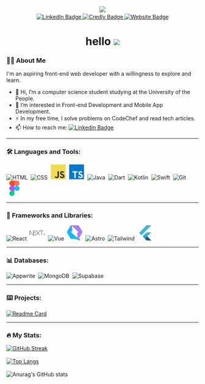 <div id="header" align="center">
  <img src="https://media.giphy.com/media/2IudUHdI075HL02Pkk/giphy.gif">
  <div id="badges">
    <a href="https://www.linkedin.com/in/kyaw-thu-0b3956212/">
      <img src="https://img.shields.io/badge/LinkedIn-blue?logo=linkedin&logoColor=white&style=for-the-badge" alt="LinkedIn Badge">
    </a>
    <a href="https://www.credly.com/users/kyaw-thu/badges">
      <img src="https://img.shields.io/badge/Credly-red?logo=credly&logoColor=white&style=for-the-badge" alt="Credly Badge">
    </a>
    <a href="https://portfolio-nextjs-self-ten.vercel.app/">
      <img src="https://img.shields.io/badge/website-white?logo=vercel&logoColor=black&style=for-the-badge" alt="Website Badge">
    </a>
  </div>
  <h1>
    hello
    <img src="https://media.giphy.com/media/hvRJCLFzcasrR4ia7z/giphy.gif" width="30px"/>
  </h1>
</div>

### 👨‍💻 About Me
I'm an aspiring front-end web developer with a willingness to explore and learn.
- 👋 Hi, I’m a computer science student studying at the University of the People.
- 👀 I’m interested in Front-end Development and Mobile App Development.
- :zap: In my free time, I solve problems on CodeChef and read tech articles.
- 📫 How to reach me: [![Linkedin Badge](https://img.shields.io/badge/-kyawthu-blue?style=flat&logo=Linkedin&logoColor=white)](https://www.linkedin.com/in/kyaw-thu-0b3956212/)
---

### 🛠️ Languages and Tools:
<div>
  <img src="https://www.vectorlogo.zone/logos/w3_html5/w3_html5-icon.svg" title="HTML" alt="HTML" width="40" height="40"/>&nbsp;
  <img src="https://www.vectorlogo.zone/logos/w3_css/w3_css-icon.svg" title="CSS" alt="CSS" width="40" height="40"/>&nbsp;
  <img src="https://github.com/devicons/devicon/blob/master/icons/javascript/javascript-original.svg" title="JavaScript" alt="JavaScript" width="40" height="40"/>&nbsp;
  <img src="https://github.com/devicons/devicon/blob/master/icons/typescript/typescript-original.svg" title="TypeScript" alt="TypeScript" width="40" height="40"/>&nbsp;
  <img src="https://www.vectorlogo.zone/logos/java/java-icon.svg" title="Java" alt="Java" width="40" height="40"/>&nbsp;
  <img src="https://www.vectorlogo.zone/logos/dartlang/dartlang-icon.svg" title="Dart" alt="Dart" width="40" height="40"/>&nbsp;
  <img src="https://www.vectorlogo.zone/logos/kotlinlang/kotlinlang-icon.svg" title="Kotlin" alt="Kotlin" width="40" height="40"/>&nbsp;
  <img src="https://www.vectorlogo.zone/logos/swift/swift-icon.svg" title="Swift" alt="Swift" width="40" height="40"/>&nbsp;
  <img src="https://www.vectorlogo.zone/logos/git-scm/git-scm-icon.svg" title="Git" alt="Git" width="40" height="40"/>&nbsp;
  <img src="https://github.com/devicons/devicon/blob/master/icons/figma/figma-original.svg" title="Figma" alt="Figma" width="40" height="40"/>&nbsp;
</div>

---

### 🧱 Frameworks and Libraries:
<div>
  <img src="https://www.vectorlogo.zone/logos/reactjs/reactjs-icon.svg" title="React" alt="React" width="40" height="40"/>&nbsp;
  <img src="https://github.com/devicons/devicon/blob/master/icons/nextjs/nextjs-original-wordmark.svg" title="NextJS" alt="NextJS" width="40" height="40"/>&nbsp;
  <img src="https://www.vectorlogo.zone/logos/vuejs/vuejs-icon.svg" title="Vue" alt="Vue" width="40" height="40"/>&nbsp;
  <img src="https://raw.githubusercontent.com/BuilderIO/qwik/4b72570ce87fec58516b94ac1ecbfde103505705/packages/docs/public/logos/qwik-logo.svg" title="Qwik" alt="Qwik" width="40" height="40"/>&nbsp;
  <img src="https://logosandtypes.com/wp-content/uploads/2023/03/astro-framework.svg" title="Astro" alt="Astro" width="40" height="40"/>&nbsp;
  <img src="https://www.vectorlogo.zone/logos/tailwindcss/tailwindcss-icon.svg" title="Tailwind" alt="Tailwind" width="40" height="40"/>&nbsp;
  <img src="https://github.com/devicons/devicon/blob/master/icons/flutter/flutter-original.svg" title="Flutter" alt="Flutter" width="40" height="40"/>&nbsp;
</div>

---

### 📊 Databases:
<div>
  <img src="https://www.vectorlogo.zone/logos/appwriteio/appwriteio-icon.svg" title="Appwrite" alt="Appwrite" width="40" height="40"/>&nbsp;
  <img src="https://www.vectorlogo.zone/logos/mongodb/mongodb-icon.svg" title="MongoDB" alt="MongoDB" width="40" height="40"/>&nbsp;
  <img src="https://www.vectorlogo.zone/logos/supabase/supabase-icon.svg" title="Supabase" alt="Supabase" width="40" height="40"/>&nbsp;
</div>

---

### ⌨️ Projects:
[![Readme Card](https://github-readme-stats.vercel.app/api/pin/?username=evanch98&repo=ecommerce-admin-nextjs)](https://github.com/anuraghazra/github-readme-stats)

---

### 🔥 My Stats:
[![GitHub Streak](http://github-readme-streak-stats.herokuapp.com?user=evanch98&theme=dark&background=000000)](https://git.io/streak-stats)<br><br>
[![Top Langs](https://github-readme-stats.vercel.app/api/top-langs/?username=evanch98&layout=compact&theme=vision-friendly-dark)](https://github.com/anuraghazra/github-readme-stats)<br><br>
![Anurag's GitHub stats](https://github-readme-stats.vercel.app/api?username=evanch98&show_icons=true&theme=vision-friendly-dark)

<!---
evanch98/evanch98 is a ✨ special ✨ repository because its `README.md` (this file) appears on your GitHub profile.
You can click the Preview link to take a look at your changes.
--->
